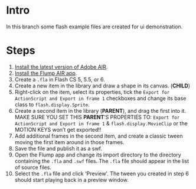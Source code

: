 # Intro

In this branch some flash example files are created for ui demonstration.

# Steps

1. [Install the latest version of Adobe AIR](http://get.adobe.com/air/).
1. [Install the Flump AIR app](https://bitbucket.org/tconkling/flump-binaries/downloads/flump-exporter.air).
2. Create a `.fla` in Flash CS 5, 5.5, or 6.
3. Create a new item in the library and draw a shape in its canvas. (**CHILD**)
4. Right-click on the item, select its properties, tick the `Export for ActionScript and Export in frame 1` checkboxes and change its base class to `flash.display.Sprite`.
5. Create a second item in the library (**PARENT**), and drag the first into it. 
   MAKE SURE YOU SET THIS **PARENT**’S PROPERTIES TO: `Export for ActionScript and Export in frame 1` & `flash.display.MovieClip` or the MOTION KEYS won’t get exported!!
6. Add additional frames in the second item, and create a classic tween moving the first item around
   in those frames.
7. Save the file and publish it as a swf.
8. Open the Flump app and change its import directory to the directory containing the `.fla` and
   `.swf` files. The `.fla` file should appear in the list of source files.
9. Select the `.fla` file and click 'Preview'. The tween you created in step 6 should start playing
   back in a preview window.
